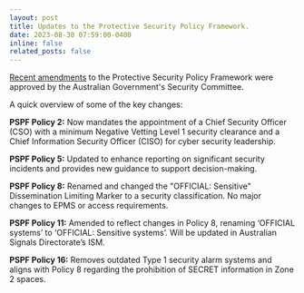 ```yaml
---
layout: post
title: Updates to the Protective Security Policy Framework.
date: 2023-08-30 07:59:00-0400
inline: false
related_posts: false
---
```

 <a href="https://www.protectivesecurity.gov.au/news/policy-amendments-multiple-policies">Recent amendments</a> to the Protective Security Policy Framework were approved by the Australian Government's Security Committee.


A quick overview of some of the key changes:

**PSPF Policy 2:** Now mandates the appointment of a Chief Security Officer (CSO) with a minimum Negative Vetting Level 1 security clearance and a Chief Information Security Officer (CISO) for cyber security leadership.

**PSPF Policy 5:** Updated to enhance reporting on significant security incidents and provides new guidance to support decision-making.

**PSPF Policy 8:** Renamed and changed the "OFFICIAL: Sensitive" Dissemination Limiting Marker to a security classification. No major changes to EPMS or access requirements.

**PSPF Policy 11:** Amended to reflect changes in Policy 8, renaming ‘OFFICIAL systems’ to ‘OFFICIAL: Sensitive systems’. Will be updated in Australian Signals Directorate’s ISM.

**PSPF Policy 16:** Removes outdated Type 1 security alarm systems and aligns with Policy 8 regarding the prohibition of SECRET information in Zone 2 spaces.
